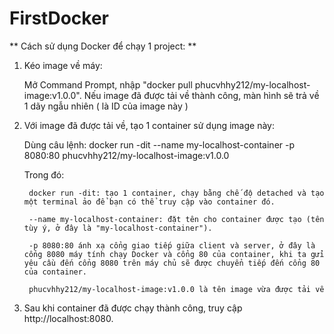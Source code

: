 # FirstDocker
** Cách sử dụng Docker để chạy 1 project: **
1. Kéo image về máy:
    
    Mở Command Prompt, nhập "docker pull phucvhhy212/my-localhost-image:v1.0.0".
    Nếu image đã được tải về thành công, màn hình sẽ trả về 1 dãy ngẫu nhiên ( là ID của image này )
    
2. Với image đã được tải về, tạo 1 container sử dụng image này:
    
    Dùng câu lệnh: 
    docker run -dit --name my-localhost-container -p 8080:80 phucvhhy212/my-localhost-image:v1.0.0
    
    Trong đó: 
    
        docker run -dit: tạo 1 container, chạy bằng chế độ detached và tạo một terminal ảo để bạn có thể truy cập vào container đó.
      
        --name my-localhost-container: đặt tên cho container được tạo (tên tùy ý, ở đây là "my-localhost-container").
      
        -p 8080:80 ánh xạ cổng giao tiếp giữa client và server, ở đây là cổng 8080 máy tính chạy Docker và cổng 80 của container, khi ta gửi yêu cầu đến cổng 8080 trên máy chủ sẽ được chuyển tiếp đến cổng 80 của container.
      
        phucvhhy212/my-localhost-image:v1.0.0 là tên image vừa được tải về
3. Sau khi container đã được chạy thành công, truy cập http://localhost:8080.
